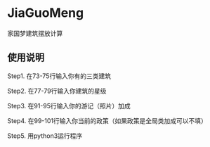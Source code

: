 # JiaGuoMeng
家国梦建筑摆放计算

## 使用说明

Step1. 在73-75行输入你有的三类建筑

Step2. 在77-79行输入你建筑的星级

Step3. 在91-95行输入你的游记（照片）加成

Step4. 在99-101行输入你当前的政策（如果政策是全局类加成可以不填）

Step5. 用python3运行程序

